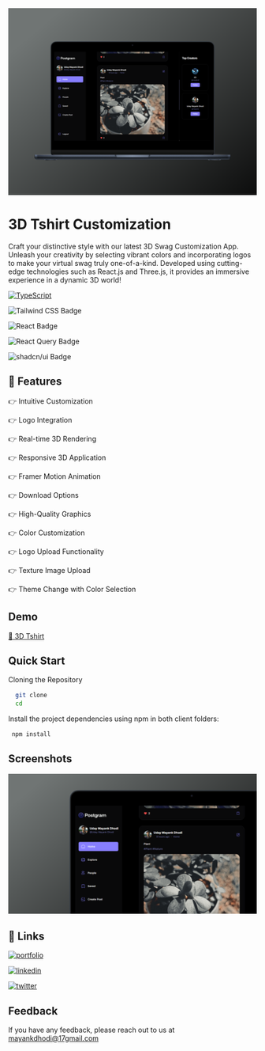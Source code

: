 <img src="https://github.com/UMDhodi/PostGram/blob/main/mockup1.png" alt="banner" >

# 3D Tshirt Customization

Craft your distinctive style with our latest 3D Swag Customization App. Unleash your creativity by selecting vibrant colors and incorporating logos to make your virtual swag truly one-of-a-kind. Developed using cutting-edge technologies such as React.js and Three.js, it provides an immersive experience in a dynamic 3D world!


[![TypeScript](https://img.shields.io/badge/TypeScript-007ACC?style=for-the-badge&logo=typescript&logoColor=white)](https://www.typescriptlang.org/)

![Tailwind CSS Badge](https://img.shields.io/badge/Tailwind%20CSS-06B6D4?logo=tailwindcss&logoColor=fff&style=flat-square)

![React Badge](https://img.shields.io/badge/React-61DAFB?logo=react&logoColor=000&style=flat-square)

![React Query Badge](https://img.shields.io/badge/React%20Query-FF4154?logo=reactquery&logoColor=fff&style=flat-square)

![shadcn/ui Badge](https://img.shields.io/badge/shadcn%2Fui-000?logo=shadcnui&logoColor=fff&style=flat-square)


## 🔋 Features

👉 Intuitive Customization

👉 Logo Integration

👉 Real-time 3D Rendering

👉 Responsive 3D Application

👉 Framer Motion Animation

👉 Download Options

👉 High-Quality Graphics

👉 Color Customization

👉 Logo Upload Functionality

👉 Texture Image Upload

👉 Theme Change with Color Selection


## Demo

[🔗 3D Tshirt](https://postgram-eg.netlify.app/)

## Quick Start

Cloning the Repository

```bash
  git clone 
  cd 
```

Install the project dependencies using npm in both client folders: 

```bash
 npm install
```

## Screenshots
<img src="https://github.com/UMDhodi/PostGram/blob/main/mockup2.png" alt="project-screenshot" >


## 🔗 Links
[![portfolio](https://img.shields.io/badge/my_portfolio-000?style=for-the-badge&logo=ko-fi&logoColor=white)](https://udaymayankdhodi.netlify.app/)

[![linkedin](https://img.shields.io/badge/linkedin-0A66C2?style=for-the-badge&logo=linkedin&logoColor=white)](https://www.linkedin.com/in/mayank-dhodi-a2713a173/)

[![twitter](https://img.shields.io/badge/twitter-1DA1F2?style=for-the-badge&logo=twitter&logoColor=white)](https://twitter.com/MayankDhodi8)


## Feedback

If you have any feedback, please reach out to us at mayankdhodi@17gmail.com